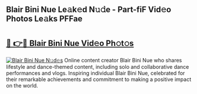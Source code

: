 ## Blair Bini Nue Le𝚊k𝚎d N𝚞𝚍e - Part-fiF Vid𝚎o Photos Le𝚊ks PFFae

# <h2><a href="http://fb4y4l6.evod.top/?m=Blair+Bini+Nue">🔗 👉🔴 Blair Bini Nue Vid𝚎o Ph𝚘t𝚘s</a></h2>

[![Blair Bini Nue N𝚞d𝚎s](https://i.imgur.com/8V9OHl7.gif)](http://fb4y4l6.evod.top/?m=Blair+Bini+Nue)
Online content creator Blair Bini Nue who shares lifestyle and dance-themed content, including solo and collaborative dance performances and vlogs. Inspiring individual Blair Bini Nue, celebrated for their remarkable achievements and commitment to making a positive impact on the world. 
